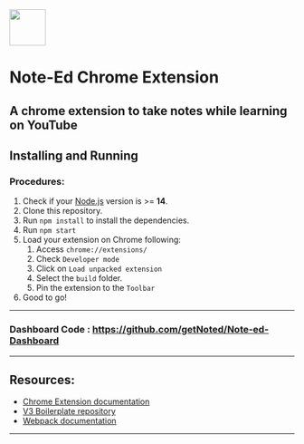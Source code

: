 <img src="src/assets/img/icon-128.png" width="64"/>

# Note-Ed Chrome Extension

## A chrome extension to take notes while learning on YouTube

## Installing and Running

### Procedures:

1. Check if your [Node.js](https://nodejs.org/) version is >= **14**.
2. Clone this repository.
3. Run `npm install` to install the dependencies.
4. Run `npm start`
5. Load your extension on Chrome following:
   1. Access `chrome://extensions/`
   2. Check `Developer mode`
   3. Click on `Load unpacked extension`
   4. Select the `build` folder.
   5. Pin the extension to the `Toolbar`
6. Good to go!

---
### Dashboard Code : https://github.com/getNoted/Note-ed-Dashboard
---
## Resources:

- [Chrome Extension documentation](https://developer.chrome.com/extensions/getstarted)
- [V3 Boilerplate repository](https://github.com/lxieyang/chrome-extension-boilerplate-react)
- [Webpack documentation](https://webpack.js.org/concepts/)

---
